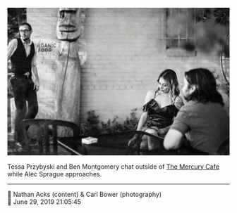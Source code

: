 ![Tessa Przybyski and Ben Montgomery chat outside of the Mercury Cafe](assets/f27a77d73f3768f8b6f5b25accb1c61c.webp)

Tessa Przybyski and Ben Montgomery chat outside of [The Mercury Cafe](http://mercurycafe.com/) while Alec Sprague approaches.

- - - -

<span aria-hidden="true">👥</span> Nathan Acks (content) & Carl Bower (photography)  
<span aria-hidden="true">📅</span> June 29, 2019 21:05:45
